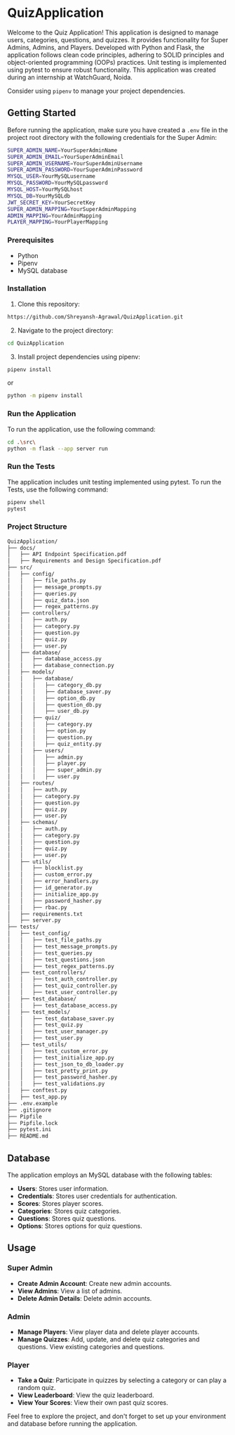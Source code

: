 # QuizApplication

Welcome to the Quiz Application! This application is designed to manage users, categories, questions, and quizzes. It provides functionality for Super Admins, Admins, and Players. Developed with Python and Flask, the application follows clean code principles, adhering to SOLID principles and object-oriented programming (OOPs) practices. Unit testing is implemented using pytest to ensure robust functionality. This application was created during an internship at WatchGuard, Noida. 

Consider using `pipenv` to manage your project dependencies.

## Getting Started

Before running the application, make sure you have created a `.env` file in the project root directory with the following credentials for the Super Admin:

```bash
SUPER_ADMIN_NAME=YourSuperAdminName
SUPER_ADMIN_EMAIL=YourSuperAdminEmail
SUPER_ADMIN_USERNAME=YourSuperAdminUsername
SUPER_ADMIN_PASSWORD=YourSuperAdminPassword
MYSQL_USER=YourMySQLusername
MYSQL_PASSWORD=YourMySQLpassword
MYSQL_HOST=YourMySQLhost
MYSQL_DB=YourMySQLdb
JWT_SECRET_KEY=YourSecretKey
SUPER_ADMIN_MAPPING=YourSuperAdminMapping
ADMIN_MAPPING=YourAdminMapping
PLAYER_MAPPING=YourPlayerMapping
```

### Prerequisites

- Python
- Pipenv
- MySQL database

### Installation

1. Clone this repository:

```bash
https://github.com/Shreyansh-Agrawal/QuizApplication.git
```

2. Navigate to the project directory:

```bash
cd QuizApplication
```

3. Install project dependencies using pipenv:
   
```bash
pipenv install
```
or
```bash
python -m pipenv install
```

### Run the Application

To run the application, use the following command:

```bash
cd .\src\
python -m flask --app server run
```

### Run the Tests

The application includes unit testing implemented using pytest. To run the Tests, use the following command:

```bash
pipenv shell
pytest
```

### Project Structure

```bash
QuizApplication/
├── docs/
│   ├── API Endpoint Specification.pdf
│   ├── Requirements and Design Specification.pdf
├── src/
│   ├── config/
│   │   ├── file_paths.py
│   │   ├── message_prompts.py
│   │   ├── queries.py
│   │   ├── quiz_data.json
│   │   ├── regex_patterns.py
│   ├── controllers/
│   │   ├── auth.py
│   │   ├── category.py
│   │   ├── question.py
│   │   ├── quiz.py
│   │   ├── user.py
│   ├── database/
│   │   ├── database_access.py
│   │   ├── database_connection.py
│   ├── models/
│   │   ├── database/
│   │   │   ├── category_db.py
│   │   │   ├── database_saver.py
│   │   │   ├── option_db.py
│   │   │   ├── question_db.py
│   │   │   ├── user_db.py
│   │   ├── quiz/
│   │   │   ├── category.py
│   │   │   ├── option.py
│   │   │   ├── question.py
│   │   │   ├── quiz_entity.py
│   │   ├── users/
│   │   │   ├── admin.py
│   │   │   ├── player.py
│   │   │   ├── super_admin.py
│   │   │   ├── user.py
│   ├── routes/
│   │   ├── auth.py
│   │   ├── category.py
│   │   ├── question.py
│   │   ├── quiz.py
│   │   ├── user.py
│   ├── schemas/
│   │   ├── auth.py
│   │   ├── category.py
│   │   ├── question.py
│   │   ├── quiz.py
│   │   ├── user.py
│   ├── utils/
│   │   ├── blocklist.py
│   │   ├── custom_error.py
│   │   ├── error_handlers.py
│   │   ├── id_generator.py
│   │   ├── initialize_app.py
│   │   ├── password_hasher.py
│   │   ├── rbac.py
│   ├── requirements.txt
│   ├── server.py
├── tests/
│   ├── test_config/
│   │   ├── test_file_paths.py
│   │   ├── test_message_prompts.py
│   │   ├── test_queries.py
│   │   ├── test_questions.json
│   │   ├── test_regex_patterns.py
│   ├── test_controllers/
│   │   ├── test_auth_controller.py
│   │   ├── test_quiz_controller.py
│   │   ├── test_user_controller.py
│   ├── test_database/
│   │   ├── test_database_access.py
│   ├── test_models/
│   │   ├── test_database_saver.py
│   │   ├── test_quiz.py
│   │   ├── test_user_manager.py
│   │   ├── test_user.py
│   ├── test_utils/
│   │   ├── test_custom_error.py
│   │   ├── test_initialize_app.py
│   │   ├── test_json_to_db_loader.py
│   │   ├── test_pretty_print.py
│   │   ├── test_password_hasher.py
│   │   ├── test_validations.py
│   ├── conftest.py
│   ├── test_app.py
├── .env.example
├── .gitignore
├── Pipfile
├── Pipfile.lock
├── pytest.ini
├── README.md
```

## Database

The application employs an MySQL database with the following tables:

- **Users**: Stores user information.
- **Credentials**: Stores user credentials for authentication.
- **Scores**: Stores player scores.
- **Categories**: Stores quiz categories.
- **Questions**: Stores quiz questions.
- **Options**: Stores options for quiz questions.

## Usage

### Super Admin

- **Create Admin Account**: Create new admin accounts.
- **View Admins**: View a list of admins.
- **Delete Admin Details**: Delete admin accounts.

### Admin

- **Manage Players**: View player data and delete player accounts.
- **Manage Quizzes**: Add, update, and delete quiz categories and questions. View existing categories and questions.

### Player

- **Take a Quiz**: Participate in quizzes by selecting a category or can play a random quiz.
- **View Leaderboard**: View the quiz leaderboard.
- **View Your Scores**: View their own past quiz scores.

Feel free to explore the project, and don't forget to set up your environment and database before running the application.
